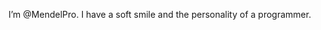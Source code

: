 I’m @MendelPro. I have a soft smile and the personality of a programmer.

<!---
MendelPro/MendelPro is a ✨ special ✨ repository because its `README.md` (this file) appears on your GitHub profile.
You can click the Preview link to take a look at your changes.
--->
